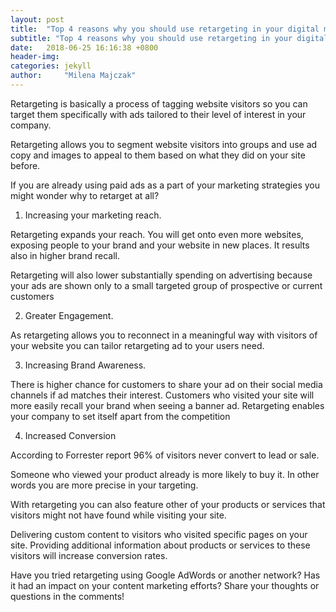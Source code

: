 ```yaml
---
layout: post
title:  "Top 4 reasons why you should use retargeting in your digital marketing strategy"
subtitle: "Top 4 reasons why you should use retargeting in your digital marketing strategy"
date:   2018-06-25 16:16:38 +0800
header-img: 
categories: jekyll
author:     "Milena Majczak"
---
```



Retargeting is basically a process of tagging website visitors so  you can target them specifically with ads tailored to their level of interest in your company.

Retargeting allows you to segment website visitors into groups and use ad copy and images to appeal to them based on what they did on your site before.

If you are already using paid ads as a part of your marketing strategies you might wonder why to retarget at all?

 

1. Increasing your marketing reach.

Retargeting expands your reach. You will get onto even more websites, exposing people to your brand and your website in new places. It results also in higher brand recall.

Retargeting will also lower substantially spending on advertising because your ads are shown only to a small targeted group of prospective or current customers

2. Greater Engagement.
 

As retargeting allows you to reconnect in a meaningful way with visitors of your website you can tailor retargeting ad to your users need.

3. Increasing Brand Awareness.

There is higher chance for customers to share your ad on their social media channels if ad matches their interest. Customers who visited your site will more easily recall your brand when seeing a banner ad. Retargeting enables your company to set itself apart from the competition

4. Increased Conversion

According to Forrester report 96% of visitors never convert to lead or sale.

Someone who viewed your product already is more likely to buy it. In other words you are more precise in your targeting.

With retargeting you can also feature other of your products or services that visitors might not have found  while visiting your site.

Delivering custom content to visitors who visited specific pages on your site. Providing additional information about products or services to these visitors will increase conversion rates.


Have you tried retargeting using Google AdWords or another network? Has it had an impact on your content marketing efforts? Share your thoughts or questions in the comments!
